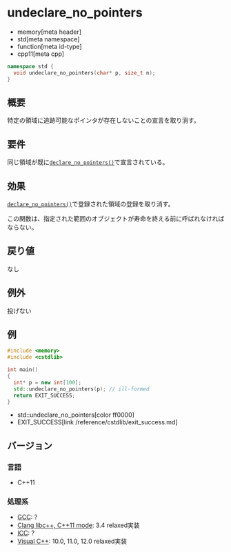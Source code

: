# undeclare_no_pointers
* memory[meta header]
* std[meta namespace]
* function[meta id-type]
* cpp11[meta cpp]

```cpp
namespace std {
  void undeclare_no_pointers(char* p, size_t n);
}
```

## 概要
特定の領域に追跡可能なポインタが存在しないことの宣言を取り消す。


## 要件
同じ領域が既に[`declare_no_pointers()`](declare_no_pointers.md)で宣言されている。


## 効果
[`declare_no_pointers()`](declare_no_pointers.md)で登録された領域の登録を取り消す。

この関数は、指定された範囲のオブジェクトが寿命を終える前に呼ばれなければならない。


## 戻り値
なし


## 例外
投げない


## 例
```cpp example
#include <memory>
#include <cstdlib>

int main()
{
  int* p = new int[100];
  std::undeclare_no_pointers(p); // ill-formed
  return EXIT_SUCCESS;
}
```
* std::undeclare_no_pointers[color ff0000]
* EXIT_SUCCESS[link /reference/cstdlib/exit_success.md]

## バージョン
### 言語
- C++11

### 処理系
- [GCC](/implementation.md#gcc): ?
- [Clang libc++, C++11 mode](/implementation.md#clang): 3.4 relaxed実装
- [ICC](/implementation.md#icc): ?
- [Visual C++](/implementation.md#visual_cpp): 10.0, 11.0, 12.0 relaxed実装
